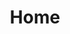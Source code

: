 ---
title: "Home"
layout: "home"
permalink: "/"

hero:
  image: /assets/img/BGs/web/hero-bg-books-1.jpg
  headline: "The Easiest Book Club Ever"
  subhead: >
    No meetings. No dues. Just one book at a time. <span class="is-visible-md"><br></span>
    A little bit each week, with recaps and commentary in your inbox.
---